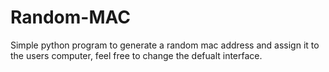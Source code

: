 # Random-MAC
Simple python program to generate a random mac address and assign it to the users computer, feel free to change the defualt interface.
